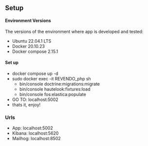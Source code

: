 ## Setup

#### Environment Versions

The versions of the environment where app is developed and tested:

- Ubuntu 22.04.1 LTS
- Docker 20.10.23
- Docker compose 2.15.1

#### Set up

- docker compose up -d
- sudo docker exec -it REVENDO_php sh
    - bin/console doctrine:migrations:migrate
    - bin/console hautelook:fixtures:load
    - bin/console fos:elastica:populate
- GO TO: localhost:5002
- thats it, enjoy!

### Urls

- App: localhost:5002
- Kibana: localhost:5620
- Mailhog: localhost:8502

